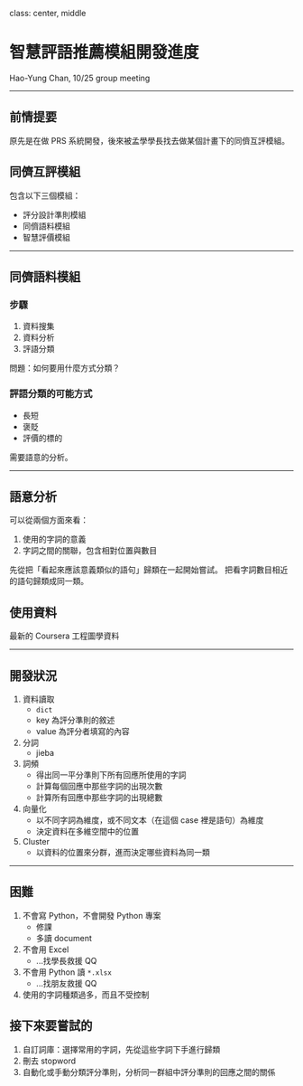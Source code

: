 class: center, middle

# 智慧評語推薦模組開發進度
Hao-Yung Chan, 10/25 group meeting

---

## 前情提要
原先是在做 PRS 系統開發，後來被孟學學長找去做某個計畫下的同儕互評模組。

## 同儕互評模組
包含以下三個模組：

* 評分設計準則模組
* 同儕語料模組
* 智慧評價模組

---

## 同儕語料模組
### 步驟

1. 資料搜集
2. 資料分析
3. 評語分類

問題：如何要用什麼方式分類？

### 評語分類的可能方式
* 長短
* 褒貶
* 評價的標的

需要語意的分析。

---

## 語意分析
可以從兩個方面來看：
1. 使用的字詞的意義
2. 字詞之間的關聯，包含相對位置與數目

先從把「看起來應該意義類似的語句」歸類在一起開始嘗試。
把看字詞數目相近的語句歸類成同一類。

## 使用資料
最新的 Coursera 工程圖學資料

---

## 開發狀況
1. 資料讀取
	- ` dict `
	- key 為評分準則的敘述
	- value 為評分者填寫的內容
2. 分詞
	- jieba
3. 詞頻
	- 得出同一平分準則下所有回應所使用的字詞
	- 計算每個回應中那些字詞的出現次數
	- 計算所有回應中那些字詞的出現總數
4. 向量化
	- 以不同字詞為維度，或不同文本（在這個 case 裡是語句）為維度
	- 決定資料在多維空間中的位置
5. Cluster
	- 以資料的位置來分群，進而決定哪些資料為同一類

---

## 困難
1. 不會寫 Python，不會開發 Python 專案
	- 修課
	- 多讀 document
2. 不會用 Excel
	- ...找學長救援 QQ
3. 不會用 Python 讀 ` *.xlsx `
	- ...找朋友救援 QQ
4. 使用的字詞種類過多，而且不受控制

## 接下來要嘗試的
1. 自訂詞庫：選擇常用的字詞，先從這些字詞下手進行歸類
2. 刪去 stopword
3. 自動化或手動分類評分準則，分析同一群組中評分準則的回應之間的關係


